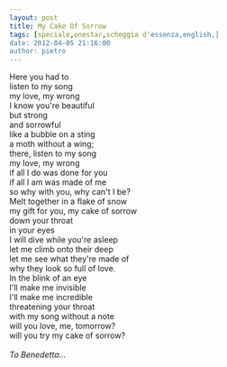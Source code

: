 ```yaml
---
layout: post
title: My Cake Of Sorrow
tags: [speciale,onestar,scheggia d'essenza,english,]
date: 2012-04-05 21:16:00
author: pietro
---
```

Here you had to<br/>listen to my song<br/>my love, my wrong<br/>I know you're beautiful<br/>but strong<br/>and sorrowful<br/>like a bubble on a sting<br/>a moth without a wing;<br/>there, listen to my song<br/>my love, my wrong<br/>if all I do was done for you<br/>if all I am was made of me<br/>so why with you, why can't I be?<br/>Melt together in a flake of snow<br/>my gift for you, my cake of sorrow<br/>down your throat<br/>in your eyes<br/>I will dive while you're asleep<br/>let me climb onto their deep<br/>let me see what they're made of<br/>why they look so full of love.<br/>In the blink of an eye<br/>I'll make me invisible<br/>I'll make me incredible<br/>threatening your throat<br/>with my song without a note<br/>will you love, me, tomorrow?<br/>will you try my cake of sorrow?<br/><br/><i>To Benedetta...</i>
